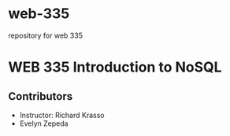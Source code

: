 # web-335
repository for web 335

<h1>WEB 335 Introduction to NoSQL</h1>
<h2>Contributors</h2>
<ul>
  <li>Instructor: Richard Krasso</li>
  <li>Evelyn Zepeda</li>
</ul>
